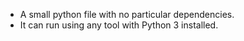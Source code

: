 * A small python file with no particular dependencies.
* It can run using any tool with Python 3 installed.